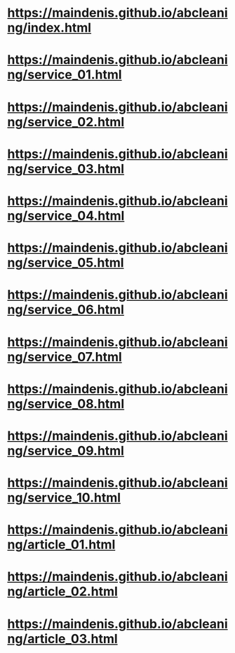# https://maindenis.github.io/abcleaning/index.html
# https://maindenis.github.io/abcleaning/service_01.html
# https://maindenis.github.io/abcleaning/service_02.html
# https://maindenis.github.io/abcleaning/service_03.html
# https://maindenis.github.io/abcleaning/service_04.html
# https://maindenis.github.io/abcleaning/service_05.html
# https://maindenis.github.io/abcleaning/service_06.html
# https://maindenis.github.io/abcleaning/service_07.html
# https://maindenis.github.io/abcleaning/service_08.html
# https://maindenis.github.io/abcleaning/service_09.html
# https://maindenis.github.io/abcleaning/service_10.html
# https://maindenis.github.io/abcleaning/article_01.html
# https://maindenis.github.io/abcleaning/article_02.html
# https://maindenis.github.io/abcleaning/article_03.html